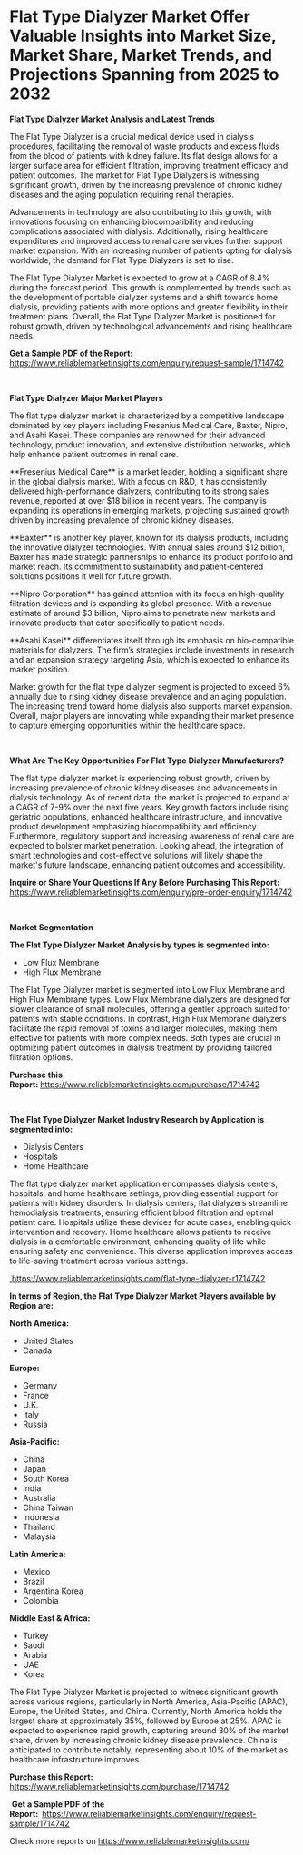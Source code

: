 <p><h1>Flat Type Dialyzer Market Offer Valuable Insights into Market Size, Market Share, Market Trends, and Projections Spanning from 2025 to 2032</h1></p><p><strong>Flat Type Dialyzer Market Analysis and Latest Trends</strong></p>
<p><p>The Flat Type Dialyzer is a crucial medical device used in dialysis procedures, facilitating the removal of waste products and excess fluids from the blood of patients with kidney failure. Its flat design allows for a larger surface area for efficient filtration, improving treatment efficacy and patient outcomes. The market for Flat Type Dialyzers is witnessing significant growth, driven by the increasing prevalence of chronic kidney diseases and the aging population requiring renal therapies. </p><p>Advancements in technology are also contributing to this growth, with innovations focusing on enhancing biocompatibility and reducing complications associated with dialysis. Additionally, rising healthcare expenditures and improved access to renal care services further support market expansion. With an increasing number of patients opting for dialysis worldwide, the demand for Flat Type Dialyzers is set to rise.</p><p>The Flat Type Dialyzer Market is expected to grow at a CAGR of 8.4% during the forecast period. This growth is complemented by trends such as the development of portable dialyzer systems and a shift towards home dialysis, providing patients with more options and greater flexibility in their treatment plans. Overall, the Flat Type Dialyzer Market is positioned for robust growth, driven by technological advancements and rising healthcare needs.</p></p>
<p><strong>Get a Sample PDF of the Report:&nbsp;</strong> <a href="https://www.reliablemarketinsights.com/enquiry/request-sample/1714742?utm_campaign=2210&utm_medium=2&utm_source=Github&utm_content=ia&utm_term=28032025&utm_id=flat-type-dialyzer">https://www.reliablemarketinsights.com/enquiry/request-sample/1714742</a></p>
<p>&nbsp;</p>
<p><strong>Flat Type Dialyzer Major Market Players</strong></p>
<p><p>The flat type dialyzer market is characterized by a competitive landscape dominated by key players including Fresenius Medical Care, Baxter, Nipro, and Asahi Kasei. These companies are renowned for their advanced technology, product innovation, and extensive distribution networks, which help enhance patient outcomes in renal care.</p><p>**Fresenius Medical Care** is a market leader, holding a significant share in the global dialysis market. With a focus on R&D, it has consistently delivered high-performance dialyzers, contributing to its strong sales revenue, reported at over $18 billion in recent years. The company is expanding its operations in emerging markets, projecting sustained growth driven by increasing prevalence of chronic kidney diseases.</p><p>**Baxter** is another key player, known for its dialysis products, including the innovative dialyzer technologies. With annual sales around $12 billion, Baxter has made strategic partnerships to enhance its product portfolio and market reach. Its commitment to sustainability and patient-centered solutions positions it well for future growth.</p><p>**Nipro Corporation** has gained attention with its focus on high-quality filtration devices and is expanding its global presence. With a revenue estimate of around $3 billion, Nipro aims to penetrate new markets and innovate products that cater specifically to patient needs.</p><p>**Asahi Kasei** differentiates itself through its emphasis on bio-compatible materials for dialyzers. The firm’s strategies include investments in research and an expansion strategy targeting Asia, which is expected to enhance its market position.</p><p>Market growth for the flat type dialyzer segment is projected to exceed 6% annually due to rising kidney disease prevalence and an aging population. The increasing trend toward home dialysis also supports market expansion. Overall, major players are innovating while expanding their market presence to capture emerging opportunities within the healthcare space.</p></p>
<p>&nbsp;</p>
<p><strong>What Are The Key Opportunities For Flat Type Dialyzer Manufacturers?</strong></p>
<p><p>The flat type dialyzer market is experiencing robust growth, driven by increasing prevalence of chronic kidney diseases and advancements in dialysis technology. As of recent data, the market is projected to expand at a CAGR of 7-9% over the next five years. Key growth factors include rising geriatric populations, enhanced healthcare infrastructure, and innovative product development emphasizing biocompatibility and efficiency. Furthermore, regulatory support and increasing awareness of renal care are expected to bolster market penetration. Looking ahead, the integration of smart technologies and cost-effective solutions will likely shape the market's future landscape, enhancing patient outcomes and accessibility.</p></p>
<p><strong>Inquire or Share Your Questions If Any Before Purchasing This Report:</strong> <a href="https://www.reliablemarketinsights.com/enquiry/pre-order-enquiry/1714742?utm_campaign=2210&utm_medium=2&utm_source=Github&utm_content=ia&utm_term=28032025&utm_id=flat-type-dialyzer">https://www.reliablemarketinsights.com/enquiry/pre-order-enquiry/1714742</a></p>
<p>&nbsp;</p>
<p><strong>Market Segmentation</strong></p>
<p><strong>The Flat Type Dialyzer Market Analysis by types is segmented into:</strong></p>
<p><ul><li>Low Flux Membrane</li><li>High Flux Membrane</li></ul></p>
<p><p>The Flat Type Dialyzer market is segmented into Low Flux Membrane and High Flux Membrane types. Low Flux Membrane dialyzers are designed for slower clearance of small molecules, offering a gentler approach suited for patients with stable conditions. In contrast, High Flux Membrane dialyzers facilitate the rapid removal of toxins and larger molecules, making them effective for patients with more complex needs. Both types are crucial in optimizing patient outcomes in dialysis treatment by providing tailored filtration options.</p></p>
<p><strong>Purchase this Report:&nbsp;</strong><a href="https://www.reliablemarketinsights.com/purchase/1714742?utm_campaign=2210&utm_medium=2&utm_source=Github&utm_content=ia&utm_term=28032025&utm_id=flat-type-dialyzer">https://www.reliablemarketinsights.com/purchase/1714742</a></p>
<p>&nbsp;</p>
<p><strong>The Flat Type Dialyzer Market Industry Research by Application is segmented into:</strong></p>
<p><ul><li>Dialysis Centers</li><li>Hospitals</li><li>Home Healthcare</li></ul></p>
<p><p>The flat type dialyzer market application encompasses dialysis centers, hospitals, and home healthcare settings, providing essential support for patients with kidney disorders. In dialysis centers, flat dialyzers streamline hemodialysis treatments, ensuring efficient blood filtration and optimal patient care. Hospitals utilize these devices for acute cases, enabling quick intervention and recovery. Home healthcare allows patients to receive dialysis in a comfortable environment, enhancing quality of life while ensuring safety and convenience. This diverse application improves access to life-saving treatment across various settings.</p></p>
<p><a href="https://www.reliablemarketinsights.com/flat-type-dialyzer-r1714742?utm_campaign=2210&utm_medium=2&utm_source=Github&utm_content=ia&utm_term=28032025&utm_id=flat-type-dialyzer">&nbsp;https://www.reliablemarketinsights.com/flat-type-dialyzer-r1714742</a></p>
<p><strong>In terms of Region, the Flat Type Dialyzer Market Players available by Region are:</strong></p>
<p>
    <p> <strong> North America: </strong>
        <ul>
            <li>United States</li>
            <li>Canada</li>
        </ul>
        </p> 
    <p> <strong> Europe: </strong>
        <ul>
            <li>Germany</li>
            <li>France</li>
            <li>U.K.</li>
            <li>Italy</li>
            <li>Russia</li>
        </ul>
        </p> 
    <p> <strong> Asia-Pacific: </strong>
        <ul>
            <li>China</li>
            <li>Japan</li>
            <li>South Korea</li>
            <li>India</li>
            <li>Australia</li>
            <li>China Taiwan</li>
            <li>Indonesia</li>
            <li>Thailand</li>
            <li>Malaysia</li>
        </ul>
        </p> 
    <p> <strong> Latin America: </strong>
        <ul>
            <li>Mexico</li>
            <li>Brazil</li>
            <li>Argentina Korea</li>
            <li>Colombia</li>
        </ul>
        </p> 
    <p> <strong> Middle East & Africa: </strong>
        <ul>
            <li>Turkey</li>
            <li>Saudi</li>
            <li>Arabia</li>
            <li>UAE</li>
            <li>Korea</li>
        </ul>
    </p>
    </p>
<p><p>The Flat Type Dialyzer Market is projected to witness significant growth across various regions, particularly in North America, Asia-Pacific (APAC), Europe, the United States, and China. Currently, North America holds the largest share at approximately 35%, followed by Europe at 25%. APAC is expected to experience rapid growth, capturing around 30% of the market share, driven by increasing chronic kidney disease prevalence. China is anticipated to contribute notably, representing about 10% of the market as healthcare infrastructure improves.</p></p>
<p><strong>Purchase this Report: </strong><a href="https://www.reliablemarketinsights.com/purchase/1714742?utm_campaign=2210&utm_medium=2&utm_source=Github&utm_content=ia&utm_term=28032025&utm_id=flat-type-dialyzer">https://www.reliablemarketinsights.com/purchase/1714742</a></p>
<p>&nbsp;<strong>Get a Sample PDF of the Report:&nbsp;&nbsp;</strong><a href="https://www.reliablemarketinsights.com/enquiry/request-sample/1714742?utm_campaign=2210&utm_medium=2&utm_source=Github&utm_content=ia&utm_term=28032025&utm_id=flat-type-dialyzer">https://www.reliablemarketinsights.com/enquiry/request-sample/1714742</a></p>
<p><strong></strong></p>
<p>Check more reports on <a href="https://www.reliablemarketinsights.com/?utm_campaign=2210&utm_medium=2&utm_source=Github&utm_content=ia&utm_term=28032025&utm_id=flat-type-dialyzer">https://www.reliablemarketinsights.com/</a></p>